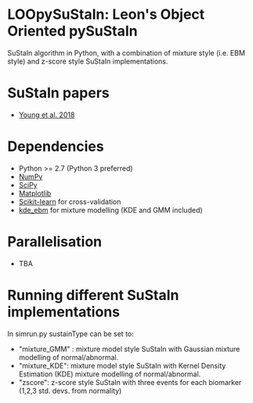 LOOpySuStaIn: Leon's Object Oriented pySuStaIn
============

SuStaIn algorithm in Python, with a combination of mixture style (i.e. EBM style) and z-score style SuStaIn implementations.

SuStaIn papers
============
- [Young et al. 2018](https://doi.org/10.1038/s41467-018-05892-0)

Dependencies
============
- Python >= 2.7 (Python 3 preferred)
- [NumPy](https://github.com/numpy/numpy)
- [SciPy](https://github.com/scipy/scipy)
- [Matplotlib](https://github.com/matplotlib/matplotlib)
- [Scikit-learn](https://scikit-learn.org) for cross-validation
- [kde_ebm](https://github.com/ucl-pond/kde_ebm) for mixture modelling (KDE and GMM included)

Parallelisation
===============
- TBA

Running different SuStaIn implementations
===============
In simrun.py sustainType can be set to:
  - "mixture_GMM" : mixture model style SuStaIn with Gaussian mixture modelling of normal/abnormal.
  - "mixture_KDE":  mixture model style SuStaIn with Kernel Density Estimation (KDE) mixture modelling of normal/abnormal.
  - "zscore":       z-score style SuStaIn with three events for each biomarker (1,2,3 std. devs. from normality)

